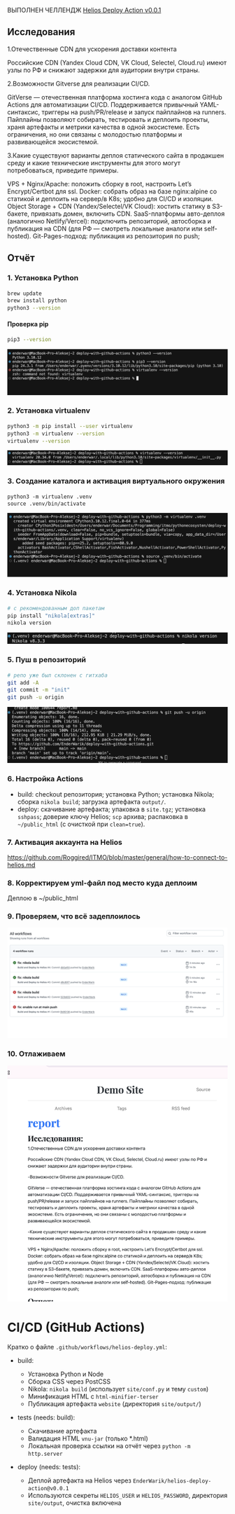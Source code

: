 ВЫПОЛНЕН ЧЕЛЛЕНДЖ
[Helios Deploy Action v0.0.1](https://github.com/EnderWarik/helios-deploy-action/releases/tag/v0.0.1)



## Исследования
1.Отечественные CDN для ускорения доставки контента

Российские CDN (Yandex Cloud CDN, VK Cloud, Selectel, Cloud.ru) имеют узлы по РФ и снижают задержки для аудитории внутри страны.

2.Возможности Gitverse для реализации CI/CD.

GitVerse — отечественная платформа хостинга кода с аналогом GitHub Actions для автоматизации CI/CD.
Поддерживается привычный YAML-синтаксис, триггеры на push/PR/release и запуск пайплайнов на runners.
Пайплайны позволяют собирать, тестировать и деплоить проекты, храня артефакты и метрики качества в одной экосистеме.
Есть ограничения, но они связаны с молодостью платформы и развивающейся экосистемой.

3.Какие существуют варианты деплоя статического сайта в продакшен среду и какие технические инструменты для этого могут потребоваться, приведите примеры.

VPS + Nginx/Apache: положить сборку в root, настроить Let’s Encrypt/Certbot для ssl.
Docker: собрать образ на базе nginx:alpine со статикой и деплоить на сервер/в K8s; удобно для CI/CD и изоляции.
Object Storage + CDN (Yandex/Selectel/VK Cloud): хостить статику в S3-бакете, привязать домен, включить CDN.
SaaS-платформы авто-деплоя (аналогично Netlify/Vercel): подключить репозиторий, автосборка и публикация на CDN (для РФ — смотреть локальные аналоги или self-hosted).
Git-Pages-подход: публикация из репозитория по push;

## Отчёт
### 1. Установка Python
```bash
brew update
brew install python
python3 --version
```
#### Проверка pip
```bash
pip3 --version
```

![Установка Python](images/Снимок%20экрана%202025-09-21%20в%2019.35.19.png)

### 2. Установка virtualenv
```bash
python3 -m pip install --user virtualenv
python3 -m virtualenv --version
virtualenv --version
```
![Проверка virtualenv](images/Снимок%20экрана%202025-09-21%20в%2019.40.01.png)

### 3. Создание каталога и активация виртуального окружения
```
python3 -m virtualenv .venv
source .venv/bin/activate
```
![Создание каталога](images/Снимок%20экрана%202025-09-21%20в%2019.44.48.png)

### 4. Установка Nikola
```bash
# c рекомендованным доп пакетам
pip install "nikola[extras]"
nikola version
```
![Установка Nikola](images/Снимок%20экрана%202025-09-21%20в%2019.50.31.png)

### 5. Пуш в репозиторий
```bash
# репо уже был склонен с гитхаба
git add -A
git commit -m "init"
git push -u origin
```
![Пуш в репозиторий](images/Снимок%20экрана%202025-09-21%20в%2019.58.41.png)

### 6. Настройка Actions

- build: checkout репозитория; установка Python; установка Nikola; сборка `nikola build`; загрузка артефакта `output/`.
- deploy: скачивание артефакта; упаковка в `site.tgz`; установка `sshpass`; доверие ключу Helios; `scp` архива; распаковка в `~/public_html` (с очисткой при `clean=true`).



### 7. Активация аккаунта на Helios
https://github.com/Roggired/ITMO/blob/master/general/how-to-connect-to-helios.md

### 8. Корректируем yml-файл под место куда деплоим
Деплою в ~/public_html

### 9. Проверяем, что всё задеплоилось

![Проверка деплоя](images/Снимок%20экрана%202025-09-21%20в%2021.32.56.png)

### 10. Отлаживаем
![Проверка](images/Снимок%20экрана%202025-09-21%20в%2021.44.12.png)

# CI/CD (GitHub Actions)

Кратко о файле `.github/workflows/helios-deploy.yml`:

- build:
  - Установка Python и Node
  - Сборка CSS через PostCSS
  - Nikola: `nikola build` (использует `site/conf.py` и тему `custom`)
  - Минификация HTML c `html-minifier-terser`
  - Публикация артефакта `website` (директория `site/output/`)

- tests (needs: build):
  - Скачивание артефакта
  - Валидация HTML `vnu-jar` (только *.html)
  - Локальная проверка ссылки на отчёт через `python -m http.server`

- deploy (needs: tests):
  - Деплой артефакта на Helios через `EnderWarik/helios-deploy-action@v0.0.1`
  - Используются секреты `HELIOS_USER` и `HELIOS_PASSWORD`, директория `site/output`, очистка включена
